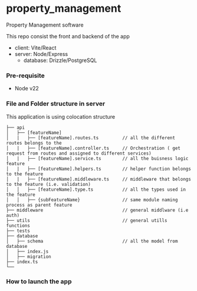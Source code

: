# property_management

Property Management software

This repo consist the front and backend of the app

- client: Vite/React
- server: Node/Express
  - database: Drizzle/PostgreSQL

### Pre-requisite

- Node v22

### File and Folder structure in server

This application is using colocation structure

```
├── api
│   ├── [featureName]
│   |   ├── [featureName].routes.ts         // all the different routes belongs to the
│   |   ├── [featureName].controller.ts     // Orchestration ( get request from routes and assigned to different services)
│   |   ├── [featureName].service.ts        // all the buisness logic
feature
│   |   ├── [featureName].helpers.ts        // helper function belongs to the feature
│   |   ├── [featureName].middleware.ts     // middleware that belongs to the feature (i.e. validation)
│   │   ├── [featureName].type.ts           // all the types used in the feature
│   │   ├── {subFeatureName}                // same module naming process as parent feature
├── middleware                              // general middlware (i.e auth)
├── utils                                   // general utills functions
├── tests
├── database
│   ├── schema                              // all the model from database
│   ├── index.js
│   ├── migration
├── index.ts
└──
```

### How to launch the app
